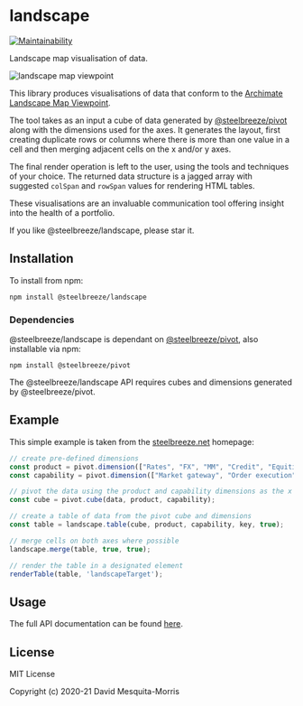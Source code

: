 # landscape
[![Maintainability](https://api.codeclimate.com/v1/badges/1106fd03a5f0df4cf80f/maintainability)](https://codeclimate.com/github/steelbreeze/landscape/maintainability)

Landscape map visualisation of data.

![landscape map viewpoint](https://steelbreeze.net/images/landscape-map.png)

This library produces visualisations of data that conform to the [Archimate Landscape Map Viewpoint](https://pubs.opengroup.org/architecture/archimate2-doc/chap08.html#_Toc371945248).

The tool takes as an input a cube of data generated by [@steelbreeze/pivot](https://github.com/steelbreeze/pivot) along with the dimensions used for the axes. It generates the layout, first creating duplicate rows or columns where there is more than one value in a cell and then merging adjacent cells on the x and/or y axes. 

The final render operation is left to the user, using the tools and techniques of your choice. The returned data structure is a jagged array with suggested `colSpan` and `rowSpan` values for rendering HTML tables.

These visualisations are an invaluable communication tool offering insight into the health of a portfolio.

If you like @steelbreeze/landscape, please star it.
## Installation
To install from npm:
```
npm install @steelbreeze/landscape
```
### Dependencies
@steelbreeze/landscape is dependant on [@steelbreeze/pivot](https://github.com/steelbreeze/pivot), also installable via npm:
```
npm install @steelbreeze/pivot
```
The @steelbreeze/landscape API requires cubes and dimensions generated by @steelbreeze/pivot.

## Example
This simple example is taken from the [steelbreeze.net](https://steelbreeze.net) homepage:
```javascript
// create pre-defined dimensions
const product = pivot.dimension(["Rates", "FX", "MM", "Credit", "Equities"], "Product");
const capability = pivot.dimension(["Market gateway", "Order execution", "Order management", "Confirmations"], "Capability");

// pivot the data using the product and capability dimensions as the x and y axes respectively
const cube = pivot.cube(data, product, capability);

// create a table of data from the pivot cube and dimensions
const table = landscape.table(cube, product, capability, key, true);

// merge cells on both axes where possible
landscape.merge(table, true, true);

// render the table in a designated element
renderTable(table, 'landscapeTarget');
```

## Usage
The full API documentation can be found [here](https://steelbreeze.net/landscape/api/v3/).

## License
MIT License

Copyright (c) 2020-21 David Mesquita-Morris
